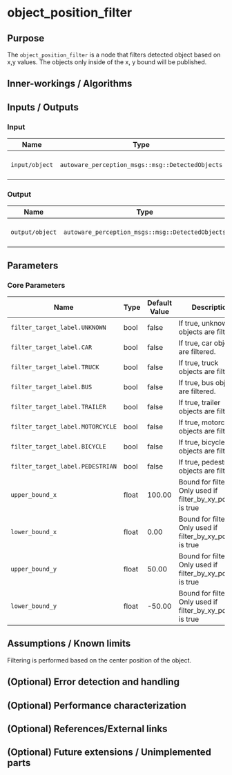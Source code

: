 # object_position_filter

## Purpose

The `object_position_filter` is a node that filters detected object based on x,y values.
The objects only inside of the x, y bound will be published.

## Inner-workings / Algorithms

## Inputs / Outputs

### Input

| Name           | Type                                             | Description            |
| -------------- | ------------------------------------------------ | ---------------------- |
| `input/object` | `autoware_perception_msgs::msg::DetectedObjects` | input detected objects |

### Output

| Name            | Type                                             | Description               |
| --------------- | ------------------------------------------------ | ------------------------- |
| `output/object` | `autoware_perception_msgs::msg::DetectedObjects` | filtered detected objects |

## Parameters

### Core Parameters

| Name                             | Type  | Default Value | Description                                                     |
| -------------------------------- | ----- | ------------- | --------------------------------------------------------------- |
| `filter_target_label.UNKNOWN`    | bool  | false         | If true, unknown objects are filtered.                          |
| `filter_target_label.CAR`        | bool  | false         | If true, car objects are filtered.                              |
| `filter_target_label.TRUCK`      | bool  | false         | If true, truck objects are filtered.                            |
| `filter_target_label.BUS`        | bool  | false         | If true, bus objects are filtered.                              |
| `filter_target_label.TRAILER`    | bool  | false         | If true, trailer objects are filtered.                          |
| `filter_target_label.MOTORCYCLE` | bool  | false         | If true, motorcycle objects are filtered.                       |
| `filter_target_label.BICYCLE`    | bool  | false         | If true, bicycle objects are filtered.                          |
| `filter_target_label.PEDESTRIAN` | bool  | false         | If true, pedestrian objects are filtered.                       |
| `upper_bound_x`                  | float | 100.00        | Bound for filtering. Only used if filter_by_xy_position is true |
| `lower_bound_x`                  | float | 0.00          | Bound for filtering. Only used if filter_by_xy_position is true |
| `upper_bound_y`                  | float | 50.00         | Bound for filtering. Only used if filter_by_xy_position is true |
| `lower_bound_y`                  | float | -50.00        | Bound for filtering. Only used if filter_by_xy_position is true |

## Assumptions / Known limits

Filtering is performed based on the center position of the object.

## (Optional) Error detection and handling

## (Optional) Performance characterization

## (Optional) References/External links

## (Optional) Future extensions / Unimplemented parts
